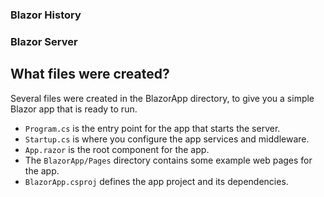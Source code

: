 
### Blazor History

### Blazor Server

## What files were created?

Several files were created in the BlazorApp directory, to give you a simple Blazor app that is ready to run.

- `Program.cs` is the entry point for the app that starts the server.
- `Startup.cs` is where you configure the app services and middleware.
- `App.razor` is the root component for the app.
- The `BlazorApp/Pages` directory contains some example web pages for the app.
- `BlazorApp.csproj` defines the app project and its dependencies.
